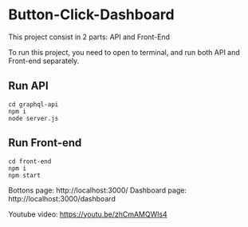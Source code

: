 # Button-Click-Dashboard

This project consist in 2 parts: API and Front-End

To run this project, you need to open to terminal, and run both API and Front-end separately.

## Run API

```
cd graphql-api
npm i
node server.js
```

## Run Front-end

```
cd front-end
npm i
npm start
```

Bottons page:
http://localhost:3000/
Dashboard page:
http://localhost:3000/dashboard


Youtube video: https://youtu.be/zhCmAMQWls4
